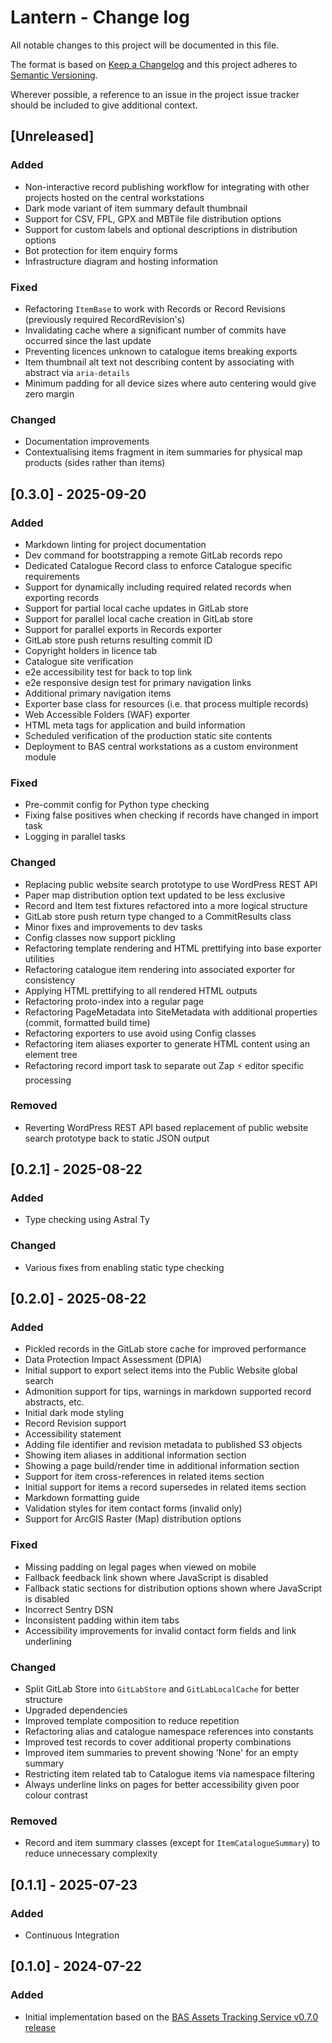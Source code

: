 # Lantern - Change log

All notable changes to this project will be documented in this file.

The format is based on [Keep a Changelog](http://keepachangelog.com/en/1.0.0/)
and this project adheres to [Semantic Versioning](http://semver.org/spec/v2.0.0.html).

Wherever possible, a reference to an issue in the project issue tracker should be included to give additional context.

<!-- pyml disable no-duplicate-heading,no-duplicate-header -->
## [Unreleased]

### Added

* Non-interactive record publishing workflow for integrating with other projects hosted on the central workstations
* Dark mode variant of item summary default thumbnail
* Support for CSV, FPL, GPX and MBTile file distribution options
* Support for custom labels and optional descriptions in distribution options
* Bot protection for item enquiry forms
* Infrastructure diagram and hosting information

### Fixed

* Refactoring `ItemBase` to work with Records or Record Revisions (previously required RecordRevision's)
* Invalidating cache where a significant number of commits have occurred since the last update
* Preventing licences unknown to catalogue items breaking exports
* Item thumbnail alt text not describing content by associating with abstract via `aria-details`
* Minimum padding for all device sizes where auto centering would give zero margin

### Changed

* Documentation improvements
* Contextualising items fragment in item summaries for physical map products (sides rather than items)

## [0.3.0] - 2025-09-20

### Added

* Markdown linting for project documentation
* Dev command for bootstrapping a remote GitLab records repo
* Dedicated Catalogue Record class to enforce Catalogue specific requirements
* Support for dynamically including required related records when exporting records
* Support for partial local cache updates in GitLab store
* Support for parallel local cache creation in GitLab store
* Support for parallel exports in Records exporter
* GitLab store push returns resulting commit ID
* Copyright holders in licence tab
* Catalogue site verification
* e2e accessibility test for back to top link
* e2e responsive design test for primary navigation links
* Additional primary navigation items
* Exporter base class for resources (i.e. that process multiple records)
* Web Accessible Folders (WAF) exporter
* HTML meta tags for application and build information
* Scheduled verification of the production static site contents
* Deployment to BAS central workstations as a custom environment module

### Fixed

* Pre-commit config for Python type checking
* Fixing false positives when checking if records have changed in import task
* Logging in parallel tasks

### Changed

* Replacing public website search prototype to use WordPress REST API
* Paper map distribution option text updated to be less exclusive
* Record and Item test fixtures refactored into a more logical structure
* GitLab store push return type changed to a CommitResults class
* Minor fixes and improvements to dev tasks
* Config classes now support pickling
* Refactoring template rendering and HTML prettifying into base exporter utilities
* Refactoring catalogue item rendering into associated exporter for consistency
* Applying HTML prettifying to all rendered HTML outputs
* Refactoring proto-index into a regular page
* Refactoring PageMetadata into SiteMetadata with additional properties (commit, formatted build time)
* Refactoring exporters to use avoid using Config classes
* Refactoring item aliases exporter to generate HTML content using an element tree
* Refactoring record import task to separate out Zap ⚡️ editor specific processing

### Removed

* Reverting WordPress REST API based replacement of public website search prototype back to static JSON output

## [0.2.1] - 2025-08-22

### Added

* Type checking using Astral Ty

### Changed

* Various fixes from enabling static type checking

## [0.2.0] - 2025-08-22

### Added

* Pickled records in the GitLab store cache for improved performance
* Data Protection Impact Assessment (DPIA)
* Initial support to export select items into the Public Website global search
* Admonition support for tips, warnings in markdown supported record abstracts, etc.
* Initial dark mode styling
* Record Revision support
* Accessibility statement
* Adding file identifier and revision metadata to published S3 objects
* Showing item aliases in additional information section
* Showing a page build/render time in additional information section
* Support for item cross-references in related items section
* Initial support for items a record supersedes in related items section
* Markdown formatting guide
* Validation styles for item contact forms (invalid only)
* Support for ArcGIS Raster (Map) distribution options

### Fixed

* Missing padding on legal pages when viewed on mobile
* Fallback feedback link shown where JavaScript is disabled
* Fallback static sections for distribution options shown where JavaScript is disabled
* Incorrect Sentry DSN
* Inconsistent padding within item tabs
* Accessibility improvements for invalid contact form fields and link underlining

### Changed

* Split GitLab Store into `GitLabStore` and `GitLabLocalCache` for better structure
* Upgraded dependencies
* Improved template composition to reduce repetition
* Refactoring alias and catalogue namespace references into constants
* Improved test records to cover additional property combinations
* Improved item summaries to prevent showing 'None' for an empty summary
* Restricting item related tab to Catalogue items via namespace filtering
* Always underline links on pages for better accessibility given poor colour contrast

### Removed

* Record and item summary classes (except for `ItemCatalogueSummary`) to reduce unnecessary complexity

## [0.1.1] - 2025-07-23

### Added

* Continuous Integration

## [0.1.0] - 2024-07-22

### Added

* Initial implementation based on the [BAS Assets Tracking Service v0.7.0 release](https://github.com/antarctica/assets-tracking-service/tree/v0.7.0)
<!-- pyml enable no-duplicate-heading,no-duplicate-header -->
